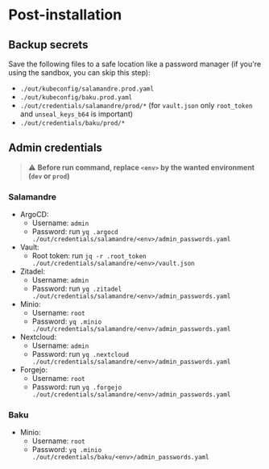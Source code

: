 # Post-installation

## Backup secrets

Save the following files to a safe location like a password manager (if you're using the sandbox, you can skip this
step):

- `./out/kubeconfig/salamandre.prod.yaml`
- `./out/kubeconfig/baku.prod.yaml`
- `./out/credentials/salamandre/prod/*` (for `vault.json` only `root_token` and `unseal_keys_b64` is important)
- `./out/credentials/baku/prod/*`

## Admin credentials

> ⚠️ **Before run command, replace `<env>` by the wanted environment (`dev` or `prod`)**

### Salamandre

- ArgoCD:
  - Username: `admin`
  - Password: run `yq .argocd ./out/credentials/salamandre/<env>/admin_passwords.yaml`
- Vault:
  - Root token: run `jq -r .root_token ./out/credentials/salamandre/<env>/vault.json`
- Zitadel:
  - Username: `admin`
  - Password: run `yq .zitadel ./out/credentials/salamandre/<env>/admin_passwords.yaml`
- Minio:
  - Username: `root`
  - Password: `yq .minio ./out/credentials/salamandre/<env>/admin_passwords.yaml`
- Nextcloud:
  - Username: `admin`
  - Password: run `yq .nextcloud ./out/credentials/salamandre/<env>/admin_passwords.yaml`
- Forgejo:
  - Username: `root`
  - Password: run `yq .forgejo ./out/credentials/salamandre/<env>/admin_passwords.yaml`

### Baku

- Minio:
  - Username: `root`
  - Password: `yq .minio ./out/credentials/baku/<env>/admin_passwords.yaml`

